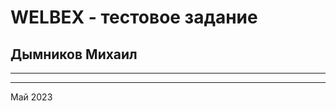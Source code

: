 # WELBEX - тестовое задание #

## Дымников Михаил ##

----------------------------------


----------------------------------
Май 2023